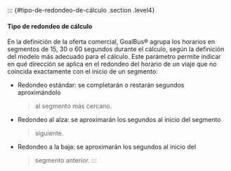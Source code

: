 ::: {#tipo-de-redondeo-de-cálculo .section .level4}
#### Tipo de redondeo de cálculo

En la definición de la oferta comercial, GoalBus® agrupa los horarios en
segmentos de 15, 30 o 60 segundos durante el cálculo, según la
definición del modelo más adecuado para el cálculo. Este parámetro
permite indicar en qué dirección se aplica en el redondeo del horario de
un viaje que no coincida exactamente con el inicio de un segmento:

-   Redondeo estándar: se completarán o restarán segundos aproximándolo
    > al segmento más cercano.

-   Redondeo al alza: se aproximarán los segundos al inicio del segmento
    > siguiente.

-   Redondeo a la baja: se aproximarán los segundos al inicio del
    > segmento anterior.
:::
